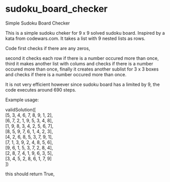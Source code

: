 # sudoku_board_checker
Simple Sudoku Board Checker

This is a simple sudoku cheker for 9 x 9 solved sudoku board. Inspired by a kata from codewars.com. It takes a list with 9 nested lists as rows.

Code first checks if there are any zeros,

second it checks each row if there is a number occured more than once,
third it makes another list with colums and checks if there is a number occured more than once,
finally it creates another sublist for 3 x 3 boxes and checks if there is a number occured more than once.

It is not very efficient however since sudoku board has a limited by 9, the code executes around 690 steps.

Example usage:

validSolution([<br/>
  [5, 3, 4, 6, 7, 8, 9, 1, 2],<br/>
  [6, 7, 2, 1, 9, 5, 3, 4, 8],<br/>
  [1, 9, 8, 3, 4, 2, 5, 6, 7],<br/>
  [8, 5, 9, 7, 6, 1, 4, 2, 3],<br/>
  [4, 2, 6, 8, 5, 3, 7, 9, 1],<br/>
  [7, 1, 3, 9, 2, 4, 8, 5, 6],<br/>
  [9, 6, 1, 5, 3, 7, 2, 8, 4],<br/>
  [2, 8, 7, 4, 1, 9, 6, 3, 5],<br/>
  [3, 4, 5, 2, 8, 6, 1, 7, 9]<br/>
])

this should return True,
